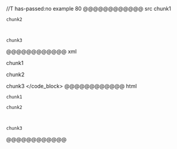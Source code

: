 //T has-passed:no
example 80
@@@@@@@@@@@@ src
    chunk1

    chunk2
  
 
 
    chunk3
@@@@@@@@@@@@ xml
<?xml version="1.0" encoding="UTF-8"?>
<!DOCTYPE document SYSTEM "CommonMark.dtd">
<document xmlns="http://commonmark.org/xml/1.0">
  <code_block>chunk1

chunk2



chunk3
</code_block>
</document>
@@@@@@@@@@@@ html
<pre><code>chunk1

chunk2



chunk3
</code></pre>
@@@@@@@@@@@@
